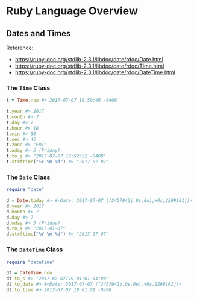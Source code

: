 # Ruby Language Overview

## Dates and Times

Reference:

  + https://ruby-doc.org/stdlib-2.3.1/libdoc/date/rdoc/Date.html
  + https://ruby-doc.org/stdlib-2.3.1/libdoc/date/rdoc/Time.html
  + https://ruby-doc.org/stdlib-2.3.1/libdoc/date/rdoc/DateTime.html

### The `Time` Class

```ruby
t = Time.now #> 2017-07-07 18:50:46 -0400

t.year #> 2017
t.month #> 7
t.day #> 7
t.hour #> 18
t.min #> 50
t.sec #> 46
t.zone #> "EDT"
t.wday #> 5 (Friday)
t.to_s #> "2017-07-07 18:52:52 -0400"
t.strftime("%Y-%m-%d") #> "2017-07-07"
```

### The `Date` Class

```ruby
require "date"

d = Date.today #> #<Date: 2017-07-07 ((2457942j,0s,0n),+0s,2299161j)>
d.year #> 2017
d.month #> 7
d.day #> 7
d.wday #> 5 (Friday)
d.to_s #> "2017-07-07"
d.strftime("%Y-%m-%d") #> "2017-07-07"
```

### The `DateTime` Class

```ruby
require "datetime"

dt = DateTime.now
dt.to_s #> "2017-07-07T19:01:01-04:00"
dt.to_date #> #<Date: 2017-07-07 ((2457942j,0s,0n),+0s,2299161j)>
dt.to_time #> 2017-07-07 19:01:01 -0400
```
